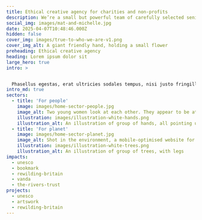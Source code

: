 ```yaml
---
title: Ethical creative agency for charities and non-profits
description: We’re a small but powerful team of carefully selected senior professionals. Strategy, brand, digital – we bring it all together and drive change in ways that really matter.
social_img: images/mat-and-michelle.jpg
date: 2025-04-07T10:48:46.000Z
hidden: false
cover_img: images/true-to-who-we-are-v1.png
cover_img_alt: A giant friendly hand, holding a small flower
preheading: Ethical creative agency
heading: Lorem ipsum dolor sit
large_hero: true
intro: >


  Phasellus egestas, erat ultricies sodales tempus, nisi justo fringilla nisi, [strategy](/services/strategy), [brand](/services/brand) and [digital](/services/digital) eleifend felis mi consectetur leo. Nam ut lorem urna.
intro_md: true
sectors:
  - title: 'For people'
    image: images/home-sector-people.jpg
    image_alt: Two young women look at each other. They appear to be at an outdoor festival, with the sun setting in the distance. They are smiling
    illustration: images/illustration-white-hands.png
    illustration_alt: An illustration of group of hands, all pointing upward
  - title: 'For planet'
    image: images/home-sector-planet.jpg
    image_alt: Shot in the environment, a mobile-optimised website for The Rivers Trust website
    illustration: images/illustration-white-trees.png
    illustration_alt: An illustration of group of trees, with legs
impacts:
  - unesco
  - bookmark
  - rewilding-britain
  - vanda
  - the-rivers-trust
projects:
  - unesco
  - artswork
  - rewilding-britain
---
```

